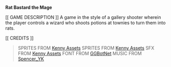 **Rat Bastard the Mage**

[[ GAME DESCRIPTION ]]
A game in the style of a gallery shooter wherein the player controls a wizard who shoots potions at townies to turn them into rats.

[[ CREDITS ]]
> SPRITES FROM [Kenny Assets](https://kenney.nl/assets/tiny-dungeon)
> SPRITES FROM [Kenny Assets](https://kenney.nl/assets/tiny-battle)
> SFX FROM [Kenny Assets](https://kenney.nl/assets/music-jingles)
> FONT FROM [GGBotNet](https://www.fontspace.com/public-pixel-font-f72305)
> MUSIC FROM [Spencer_YK](https://pixabay.com/music/video-games-little-slimex27s-adventure-151007/)
